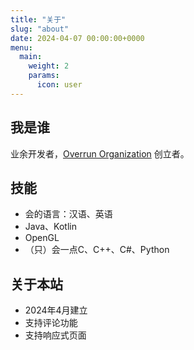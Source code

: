 ```yaml
---
title: "关于"
slug: "about"
date: 2024-04-07 00:00:00+0000
menu:
  main:
    weight: 2
    params:
      icon: user
---
```


## 我是谁

业余开发者，[Overrun Organization](https://github.com/Over-Run) 创立者。

## 技能

- 会的语言：汉语、英语
- Java、Kotlin
- OpenGL
- （只）会一点C、C++、C#、Python

## 关于本站

- 2024年4月建立
- 支持评论功能
- 支持响应式页面
